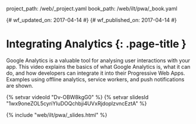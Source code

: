 project_path: /web/_project.yaml
book_path: /web/ilt/pwa/_book.yaml

{# wf_updated_on: 2017-04-14 #}
{# wf_published_on: 2017-04-14 #}

# Integrating Analytics {: .page-title }

Google Analytics is a valuable tool for analysing user interactions with your
app. This video explains the basics of what Google Analytics is, what it can do,
and how developers can integrate it into their Progressive Web Apps. Examples
using offline analytics, service workers, and push notifications are shown.

{% setvar videoId "Dv-OBW8kgG0" %}
{% setvar slidesId "1wx9oneZOL5cyriYIuDOQchbji4UVxRjdoplzvncEztA" %}

{% include "web/ilt/pwa/_slides.html" %}
